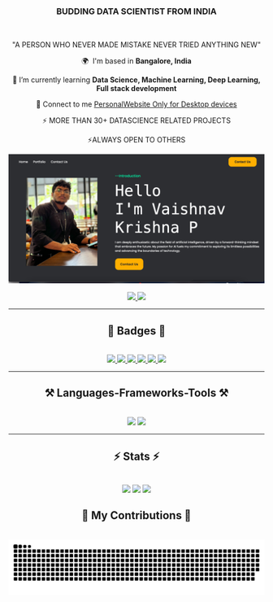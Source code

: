 <h3 align="center">BUDDING DATA SCIENTIST FROM INDIA</h3>

<br/>

<div align="center">
 
"A PERSON WHO NEVER MADE MISTAKE NEVER TRIED ANYTHING NEW"
 
 🌍  I'm based in **Bangalore, India**
 
 🤝 I’m currently learning **Data Science, Machine Learning, Deep Learning, Full stack development**

 💬 Connect to me [PersonalWebsite Only for Desktop devices](https://Vaishnav2002.pythonanywhere.com)

 ⚡ MORE THAN 30+ DATASCIENCE RELATED PROJECTS
 
 ⚡ALWAYS OPEN TO OTHERS
 
![](web_image.png)
 </div>

<div align="center"> 
  <a href="mailto:vyshnavkrishnap2020@gmail.com">
    <img src="https://img.shields.io/badge/Gmail-333333?style=for-the-badge&logo=gmail&logoColor=red" />
  </a>
  <a href="https://www.linkedin.com/in/vaishnav-krishna-p-674a56256/" target="_blank">
    <img src="https://img.shields.io/badge/LinkedIn-0077B5?style=for-the-badge&logo=linkedin&logoColor=white" />
  </a>
</div>

<hr/>

<h2 align="center">🏅 Badges 🏅</h2>
<br/>
<div align="center">
  <a href="https://learn.microsoft.com/api/achievements/share/en-in/VAISHNAVKRISHNAP-5812/875GF24W?sharingId=CC3084A9FCE47D1C">
    <img src="https://learn.microsoft.com/api/achievements/share/en-in/VAISHNAVKRISHNAP-5812/875GF24W?sharingId=CC3084A9FCE47D1C" width="100" />
  </a>
  <a href="https://learn.microsoft.com/api/achievements/share/en-in/VAISHNAVKRISHNAP-5812/FV69A5ZX?sharingId=CC3084A9FCE47D1C">
    <img src="https://learn.microsoft.com/api/achievements/share/en-in/VAISHNAVKRISHNAP-5812/FV69A5ZX?sharingId=CC3084A9FCE47D1C" width="100" />
  </a>
  <a href="https://learn.microsoft.com/api/achievements/share/en-in/VAISHNAVKRISHNAP-5812/3RT5N3BH?sharingId=CC3084A9FCE47D1C">
    <img src="https://learn.microsoft.com/api/achievements/share/en-in/VAISHNAVKRISHNAP-5812/3RT5N3BH?sharingId=CC3084A9FCE47D1C" width="100" />
  </a>
  <a href="https://learn.microsoft.com/api/achievements/share/en-in/VAISHNAVKRISHNAP-5812/XMCUAXJY?sharingId=CC3084A9FCE47D1C">
    <img src="https://learn.microsoft.com/api/achievements/share/en-in/VAISHNAVKRISHNAP-5812/XMCUAXJY?sharingId=CC3084A9FCE47D1C" width="100" />
  </a>
  <a href="https://learn.microsoft.com/api/achievements/share/en-in/VAISHNAVKRISHNAP-5812/875L3R4W?sharingId=CC3084A9FCE47D1C">
    <img src="https://learn.microsoft.com/api/achievements/share/en-in/VAISHNAVKRISHNAP-5812/875L3R4W?sharingId=CC3084A9FCE47D1C" width="100" />
  </a>
  <a href="https://learn.microsoft.com/api/achievements/share/en-in/VAISHNAVKRISHNAP-5812/HAS59F68?sharingId=CC3084A9FCE47D1C">
    <img src="https://learn.microsoft.com/api/achievements/share/en-in/VAISHNAVKRISHNAP-5812/HAS59F68?sharingId=CC3084A9FCE47D1C" width="100" />
  </a>
</div>

<hr/>

<h2 align="center">⚒️ Languages-Frameworks-Tools ⚒️</h2>
<br/>
<div align="center">
    <img src="https://skillicons.dev/icons?i=github,vscode,django,python,html,css,java,c&perline=4" />
    <img src="https://skillicons.dev/icons?i=machinelearning,deeplearning&perline=2" /><br>
</div>

<hr/>

<h2 align="center">⚡ Stats ⚡</h2>
<br/>
<div align="center">
   <img src="https://github-readme-stats.vercel.app/api?username=VaishnavGithuber&theme=dracula&show_icons=true&hide_border=false&count_private=true&cache_seconds=1800">
   <img src="https://github-readme-streak-stats.herokuapp.com/?user=VaishnavGithuber&theme=dracula&hide_border=true">
   <img src="https://github-readme-stats.vercel.app/api/top-langs/?username=VaishnavGithuber&theme=dracula&show_icons=true&hide_border=false&layout=compact&cache_seconds=1800">
</div>

<div align="center">
  <h2>🐍 My Contributions 🐍</h2>
  <br>
  <img src="https://raw.githubusercontent.com/VaishnavGithuber/VaishnavGithuber/output/snake.svg" alt="Snake animation" />
  
  <br/><br/><br/>
</div>
